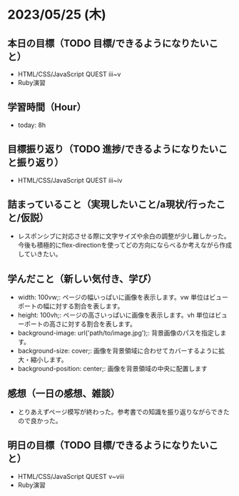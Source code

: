 # 2023/05/25 (木)

## 本日の目標（TODO 目標/できるようになりたいこと）

- HTML/CSS/JavaScript QUEST ⅲ~v
- Ruby演習

## 学習時間（Hour）

- today: 8h

## 目標振り返り（TODO 進捗/できるようになりたいこと振り返り）

- HTML/CSS/JavaScript QUEST ⅲ~ⅳ

## 詰まっていること（実現したいこと/a現状/行ったこと/仮説）

- レスポンシブに対応させる際に文字サイズや余白の調整が少し難しかった。今後も積極的にflex-directionを使ってどの方向にならべるか考えながら作成していきたい。

## 学んだこと（新しい気付き、学び）

- width: 100vw;: ページの幅いっぱいに画像を表示します。vw 単位はビューポートの幅に対する割合を表します。
- height: 100vh;: ページの高さいっぱいに画像を表示します。vh 単位はビューポートの高さに対する割合を表します。
- background-image: url('path/to/image.jpg');: 背景画像のパスを指定します。
- background-size: cover;: 画像を背景領域に合わせてカバーするように拡大・縮小します。
- background-position: center;: 画像を背景領域の中央に配置します

## 感想（一日の感想、雑談）

- とりあえずページ模写が終わった。参考書での知識を振り返りながらできたので良かった。

## 明日の目標（TODO 目標/できるようになりたいこと）

- HTML/CSS/JavaScript QUEST v~viii
- Ruby演習